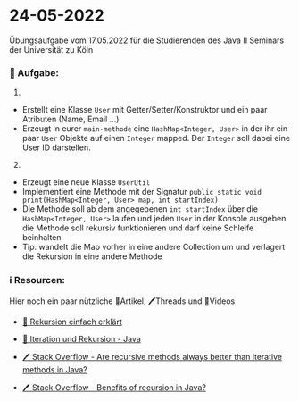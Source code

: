# 24-05-2022

Übungsaufgabe vom 17.05.2022 für die Studierenden des Java II Seminars der Universität zu Köln


### 📝 Aufgabe:

1.
- Erstellt eine Klasse ```User``` mit Getter/Setter/Konstruktor und ein paar Atributen (Name, Email ...)
- Erzeugt in eurer ```main-methode``` eine ```HashMap<Integer, User>``` in der ihr ein paar ```User``` Objekte auf einen ```Integer``` mapped. Der ```Integer``` soll dabei eine User ID darstellen.


2.
- Erzeugt eine neue Klasse ```UserUtil```
- Implementiert eine Methode mit der Signatur ```public static void print(HashMap<Integer, User> map, int startIndex)```
- Die Methode soll ab dem angegebenen ```int startIndex``` über die ```HashMap<Integer, User>``` laufen und jeden ```User``` in der Konsole ausgeben
die Methode soll rekursiv funktionieren und darf keine Schleife beinhalten
- Tip: wandelt die Map vorher in eine andere Collection um und verlagert die Rekursion in eine andere Methode


### ℹ️ Resourcen:
Hier noch ein paar nützliche 📃Artikel, 🖊️Threads und 🎥Videos

- [🎥 Rekursion einfach erklärt](https://www.youtube.com/watch?v=weTpjhDnLnc)

- [📃 Iteration und Rekursion - Java](https://java-tutorial.org/iteration_und_rekursion.html)

- [🖊️ Stack Overflow - Are recursive methods always better than iterative methods in Java?](https://stackoverflow.com/questions/15346774/are-recursive-methods-always-better-than-iterative-methods-in-java)
- [🖊️ Stack Overflow - Benefits of recursion in Java?](https://stackoverflow.com/questions/8573116/what-is-the-benefit-of-using-or-creating-recursive-functions-in-java)





